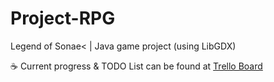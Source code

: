 # Project-RPG
Legend of Sonae< | Java game project (using LibGDX)

:coffee: Current progress & TODO List can be found at <a href="https://trello.com/b/ad3Qdikd/project-rpg" target="_blank">Trello Board</a>
